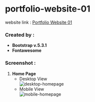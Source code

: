 # portfolio-website-01
website link : <a href="https://alfiannurhudaputra.github.io/portfolio-website-01/">Portfolio Website 01</a>

<h3>Created by :</h3>
<ul>
  	<li><b>Bootstrap v.5.3.1</b></li>
  	<li><b>Fontawesome</b></li>
</ul>

<h3>Screenshot :</h3>
<ol>
  	<li><b>Home Page</b>
		<ul>
			<li>Desktop View</li>
			<img src="https://github.com/alfiannurhudaputra/portfolio-website-01/assets/63383625/57466dbb-783e-425d-8f5d-852971d982e3" alt="desktop-homepage">
			<li>Mobile View</li>
			<img src="https://github.com/alfiannurhudaputra/portfolio-website-01/assets/63383625/b16650a6-b070-47c1-a5ad-1093a6a3fc03" alt="mobile-homepage">
		</ul>
	</li>
</ol>
